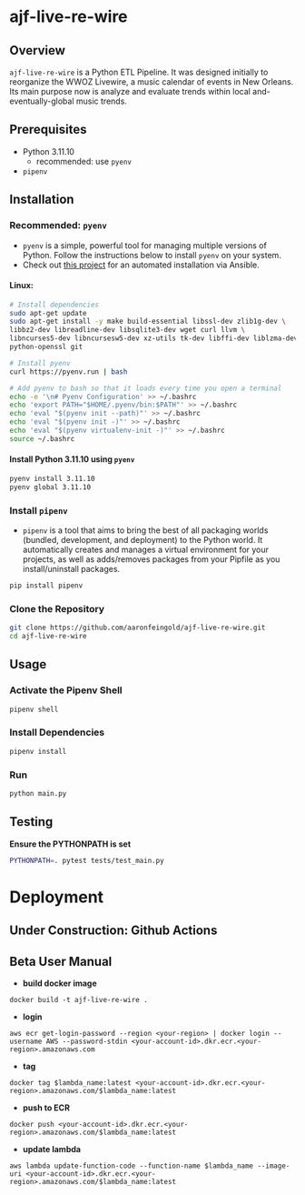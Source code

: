 # ajf-live-re-wire

## Overview
`ajf-live-re-wire` is a Python ETL Pipeline. It was designed initially to reorganize the WWOZ Livewire, a music calendar of events in New Orleans. Its main purpose now is analyze and evaluate trends within local and-eventually-global music trends.

## Prerequisites
- Python 3.11.10
  - recommended: use `pyenv`
- `pipenv`


## Installation

### Recommended: `pyenv`
- `pyenv` is a simple, powerful tool for managing multiple versions of Python. Follow the instructions below to install `pyenv` on your system.
- Check out [this project](https://github.com/aaronfeingold/ajf-fedora-workstation-ansible?tab=readme-ov-file#fedora-workstation-ansible) for an automated installation via Ansible.

#### Linux:
```sh
# Install dependencies
sudo apt-get update
sudo apt-get install -y make build-essential libssl-dev zlib1g-dev \
libbz2-dev libreadline-dev libsqlite3-dev wget curl llvm \
libncurses5-dev libncursesw5-dev xz-utils tk-dev libffi-dev liblzma-dev \
python-openssl git

# Install pyenv
curl https://pyenv.run | bash

# Add pyenv to bash so that it loads every time you open a terminal
echo -e '\n# Pyenv Configuration' >> ~/.bashrc
echo 'export PATH="$HOME/.pyenv/bin:$PATH"' >> ~/.bashrc
echo 'eval "$(pyenv init --path)"' >> ~/.bashrc
echo 'eval "$(pyenv init -)"' >> ~/.bashrc
echo 'eval "$(pyenv virtualenv-init -)"' >> ~/.bashrc
source ~/.bashrc
```

#### Install Python 3.11.10 using `pyenv`
```sh
pyenv install 3.11.10
pyenv global 3.11.10
```

### Install `pipenv`
- `pipenv` is a tool that aims to bring the best of all packaging worlds (bundled, development, and deployment) to the Python world. It automatically creates and manages a virtual environment for your projects, as well as adds/removes packages from your Pipfile as you install/uninstall packages.

```sh
pip install pipenv
```

### Clone the Repository
```sh
git clone https://github.com/aaronfeingold/ajf-live-re-wire.git
cd ajf-live-re-wire
```

## Usage

### Activate the Pipenv Shell
```sh
pipenv shell
```

### Install Dependencies
```sh
pipenv install
```

### Run
```sh
python main.py
```

## Testing
**Ensure the PYTHONPATH is set**
```sh
PYTHONPATH=. pytest tests/test_main.py
```


# Deployment
## Under Construction: Github Actions

## Beta User Manual

- **build docker image**
```
docker build -t ajf-live-re-wire .
```
- **login**
```
aws ecr get-login-password --region <your-region> | docker login --username AWS --password-stdin <your-account-id>.dkr.ecr.<your-region>.amazonaws.com
```
- **tag**
```
docker tag $lambda_name:latest <your-account-id>.dkr.ecr.<your-region>.amazonaws.com/$lambda_name:latest
```
- **push to ECR**
```
docker push <your-account-id>.dkr.ecr.<your-region>.amazonaws.com/$lambda_name:latest
```
- **update lambda**
```
aws lambda update-function-code --function-name $lambda_name --image-uri <your-account-id>.dkr.ecr.<your-region>.amazonaws.com/$lambda_name:latest
```

